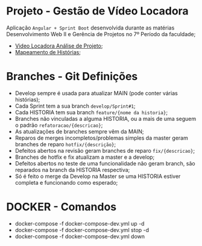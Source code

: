 # Projeto - Gestão de Vídeo Locadora
Aplicação `Angular + Sprint Boot` desenvolvida durante as matérias Desenvolvimento Web II e Gerência de Projetos no 7º Período da faculdade;
- [Video Locadora Análise de Projeto](https://github.com/laylac19/projeto-locadora/blob/main/VideoLocadora_Analise.pdf);
- [Mapeamento de Histórias](https://miro.com/app/board/uXjVOhXA7Oo=/?share_link_id=475121761179);

# Branches - Git Definições
- Develop sempre é usada para atualizar MAIN (pode conter várias histórias);
- Cada Sprint tem a sua branch `develop/Sprint#1`;
- Cada HISTORIA tem sua branch `feature/{nome da historia}`;
- Branches não vinculadas a alguma HISTORIA, ou a mais de uma seguem o padrão `refatoracao/{descricao}`;
- As atualizações de branches sempre vêm da MAIN;
- Reparos de merges incompletos/problemas simples da master geram branches de reparo `hotfix/{descrição}`;
- Defeitos abertos na revisão geram branches de reparo `fix/{descricao}`;
- Branches de hotfix e fix atualizam a master e a develop;
- Defeitos abertos no teste de uma funcionalidade não geram branch, são reparados na branch da HISTORIA respectiva;
- Só é feito o merge da Develop na Master se uma HISTORIA estiver completa e funcionando como esperado;

# DOCKER - Comandos
- docker-compose -f docker-compose-dev.yml up -d
- docker-compose -f docker-compose-dev.yml stop -d
- docker-compose -f docker-compose-dev.yml down
